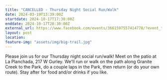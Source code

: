 ```yaml
---
title: "CANCELLED - Thursday Night Social Run/Walk"
date: 2024-03-19T13:39:00Z
startdate: 2024-10-17T17:30:00Z
enddate: 2024-10-17T20:30:00Z
external_url: https://www.facebook.com/events/3661597557414778/?event_time_id=3661597627414771
layout: post
location: 
feature-img: "assets/img/big-trail.jpg"
---
```


Please join us for our Thursday night social run/walk! Meet on the patio at La Planchada, 217 W Gurley.  We'll run or walk on the path along Granite Creek to the Park, do a couple laps in the Park, then return (or do your own route).  Stay after for food and/or drinks if you like.<br>
  <br>
  
